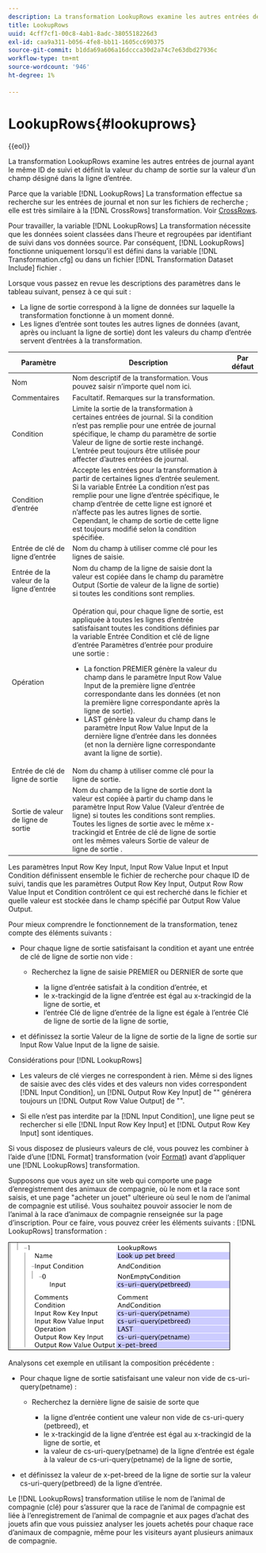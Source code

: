 ```yaml
---
description: La transformation LookupRows examine les autres entrées de journal ayant le même ID de suivi et définit la valeur du champ de sortie sur la valeur d’un champ désigné dans la ligne d’entrée.
title: LookupRows
uuid: 4cff7cf1-00c8-4ab1-8adc-3805518226d3
exl-id: caa9a311-b056-4fe8-bb11-1605cc690375
source-git-commit: b1dda69a606a16dccca30d2a74c7e63dbd27936c
workflow-type: tm+mt
source-wordcount: '946'
ht-degree: 1%

---
```


# LookupRows{#lookuprows}

{{eol}}

La transformation LookupRows examine les autres entrées de journal ayant le même ID de suivi et définit la valeur du champ de sortie sur la valeur d’un champ désigné dans la ligne d’entrée.

Parce que la variable [!DNL LookupRows] La transformation effectue sa recherche sur les entrées de journal et non sur les fichiers de recherche ; elle est très similaire à la [!DNL CrossRows] transformation. Voir [CrossRows](../../../../../home/c-dataset-const-proc/c-data-trans/c-transf-types/c-standard-transf/c-crossrows.md#concept-fcace08804f54db397ed631cc13ff4f2).

Pour travailler, la variable [!DNL LookupRows] La transformation nécessite que les données soient classées dans l’heure et regroupées par identifiant de suivi dans vos données source. Par conséquent, [!DNL LookupRows] fonctionne uniquement lorsqu’il est défini dans la variable [!DNL Transformation.cfg] ou dans un fichier [!DNL Transformation Dataset Include] fichier .

Lorsque vous passez en revue les descriptions des paramètres dans le tableau suivant, pensez à ce qui suit :

* La ligne de sortie correspond à la ligne de données sur laquelle la transformation fonctionne à un moment donné.
* Les lignes d’entrée sont toutes les autres lignes de données (avant, après ou incluant la ligne de sortie) dont les valeurs du champ d’entrée servent d’entrées à la transformation.

<table id="table_AB68A89ECD5C45F39B8433F994BBD7D8"> 
 <thead> 
  <tr> 
   <th colname="col1" class="entry"> Paramètre </th> 
   <th colname="col2" class="entry"> Description </th> 
   <th colname="col3" class="entry"> Par défaut </th> 
  </tr> 
 </thead>
 <tbody> 
  <tr> 
   <td colname="col1"> Nom </td> 
   <td colname="col2"> Nom descriptif de la transformation. Vous pouvez saisir n’importe quel nom ici. </td> 
   <td colname="col3"> </td> 
  </tr> 
  <tr> 
   <td colname="col1"> Commentaires </td> 
   <td colname="col2"> Facultatif. Remarques sur la transformation. </td> 
   <td colname="col3"> </td> 
  </tr> 
  <tr> 
   <td colname="col1"> Condition </td> 
   <td colname="col2"> Limite la sortie de la transformation à certaines entrées de journal. Si la condition n’est pas remplie pour une entrée de journal spécifique, le champ du paramètre de sortie Valeur de ligne de sortie reste inchangé. L’entrée peut toujours être utilisée pour affecter d’autres entrées de journal. </td> 
   <td colname="col3"> </td> 
  </tr> 
  <tr> 
   <td colname="col1"> Condition d’entrée </td> 
   <td colname="col2">Accepte les entrées pour la transformation à partir de certaines lignes d’entrée seulement. Si la variable <span class="wintitle"> Entrée</span> La condition n’est pas remplie pour une ligne d’entrée spécifique, le champ d’entrée de cette ligne est ignoré et n’affecte pas les autres lignes de sortie. Cependant, le champ de sortie de cette ligne est toujours modifié selon la condition spécifiée. </td> 
   <td colname="col3"> </td> 
  </tr> 
  <tr> 
   <td colname="col1"> Entrée de clé de ligne d’entrée </td> 
   <td colname="col2"> Nom du champ à utiliser comme clé pour les lignes de saisie. </td> 
   <td colname="col3"> </td> 
  </tr> 
  <tr> 
   <td colname="col1"> Entrée de la valeur de la ligne d’entrée </td> 
   <td colname="col2"> Nom du champ de la ligne de saisie dont la valeur est copiée dans le champ du paramètre Output (Sortie de valeur de la ligne de sortie) si toutes les conditions sont remplies. </td> 
   <td colname="col3"> </td> 
  </tr> 
  <tr> 
   <td colname="col1"> Opération </td> 
   <td colname="col2"> <p>Opération qui, pour chaque ligne de sortie, est appliquée à toutes les lignes d’entrée satisfaisant toutes les conditions définies par la variable <span class="wintitle"> Entrée</span> Condition et clé de ligne d’entrée Paramètres d’entrée pour produire une sortie : 
     <ul id="ul_16FB152CB558497794DDED72A2F05CDD"> 
      <li id="li_22DA9F814E4E42D0B21E90B63A2A7A0E"> La fonction PREMIER génère la valeur du champ dans le paramètre Input Row Value Input de la première ligne d’entrée correspondante dans les données (et non la première ligne correspondante après la ligne de sortie). </li> 
      <li id="li_45E00C3DE0494A1CB5C09B942088F161"> LAST génère la valeur du champ dans le paramètre Input Row Value Input de la dernière ligne d’entrée dans les données (et non la dernière ligne correspondante avant la ligne de sortie). </li> 
     </ul> </p> </td> 
   <td colname="col3"> </td> 
  </tr> 
  <tr> 
   <td colname="col1"> Entrée de clé de ligne de sortie </td> 
   <td colname="col2"> Nom du champ à utiliser comme clé pour la ligne de sortie. </td> 
   <td colname="col3"> </td> 
  </tr> 
  <tr> 
   <td colname="col1"> Sortie de valeur de ligne de sortie </td> 
   <td colname="col2">Nom du champ de la ligne de sortie dont la valeur est copiée à partir du champ dans le paramètre Input Row Value (Valeur d’entrée de ligne) si toutes les conditions sont remplies. Toutes les lignes de sortie avec le même x-trackingid et <span class="wintitle"> Entrée de clé de ligne de sortie </span>ont les mêmes valeurs <span class="wintitle"> Sortie de valeur de ligne de sortie</span> . </td> 
   <td colname="col3"> </td> 
  </tr> 
 </tbody> 
</table>

Les paramètres Input Row Key Input, Input Row Value Input et Input Condition définissent ensemble le fichier de recherche pour chaque ID de suivi, tandis que les paramètres Output Row Key Input, Output Row Row Value Input et Condition contrôlent ce qui est recherché dans le fichier et quelle valeur est stockée dans le champ spécifié par Output Row Value Output.

Pour mieux comprendre le fonctionnement de la transformation, tenez compte des éléments suivants :

* Pour chaque ligne de sortie satisfaisant la condition et ayant une entrée de clé de ligne de sortie non vide :

   * Recherchez la ligne de saisie PREMIER ou DERNIER de sorte que

      * la ligne d’entrée satisfait à la condition d’entrée, et
      * le x-trackingid de la ligne d’entrée est égal au x-trackingid de la ligne de sortie, et
      * l’entrée Clé de ligne d’entrée de la ligne est égale à l’entrée Clé de ligne de sortie de la ligne de sortie,

* et définissez la sortie Valeur de la ligne de sortie de la ligne de sortie sur Input Row Value Input de la ligne de saisie.

Considérations pour [!DNL LookupRows]

* Les valeurs de clé vierges ne correspondent à rien. Même si des lignes de saisie avec des clés vides et des valeurs non vides correspondent [!DNL Input Condition], un [!DNL Output Row Key Input] de &quot;&quot; générera toujours un [!DNL Output Row Value Output] de &quot;&quot;.

* Si elle n’est pas interdite par la [!DNL Input Condition], une ligne peut se rechercher si elle [!DNL Input Row Key Input] et [!DNL Output Row Key Input] sont identiques.

Si vous disposez de plusieurs valeurs de clé, vous pouvez les combiner à l’aide d’une [!DNL Format] transformation (voir [Format](../../../../../home/c-dataset-const-proc/c-data-trans/c-transf-types/c-standard-transf/c-format.md#concept-3de04869181e4694ab072b092186684b)) avant d’appliquer une [!DNL LookupRows] transformation.

Supposons que vous ayez un site web qui comporte une page d’enregistrement des animaux de compagnie, où le nom et la race sont saisis, et une page &quot;acheter un jouet&quot; ultérieure où seul le nom de l’animal de compagnie est utilisé. Vous souhaitez pouvoir associer le nom de l’animal à la race d’animaux de compagnie renseignée sur la page d’inscription. Pour ce faire, vous pouvez créer les éléments suivants : [!DNL LookupRows] transformation :

![](assets/cfg_TransformationType_LookupRows.png)

Analysons cet exemple en utilisant la composition précédente :

* Pour chaque ligne de sortie satisfaisant une valeur non vide de cs-uri-query(petname) :

   * Recherchez la dernière ligne de saisie de sorte que

      * la ligne d’entrée contient une valeur non vide de cs-uri-query (petbreed), et
      * le x-trackingid de la ligne d’entrée est égal au x-trackingid de la ligne de sortie, et
      * la valeur de cs-uri-query(petname) de la ligne d’entrée est égale à la valeur de cs-uri-query(petname) de la ligne de sortie,

* et définissez la valeur de x-pet-breed de la ligne de sortie sur la valeur cs-uri-query(petbreed) de la ligne d’entrée.

Le [!DNL LookupRows] transformation utilise le nom de l’animal de compagnie (clé) pour s’assurer que la race de l’animal de compagnie est liée à l’enregistrement de l’animal de compagnie et aux pages d’achat des jouets afin que vous puissiez analyser les jouets achetés pour chaque race d’animaux de compagnie, même pour les visiteurs ayant plusieurs animaux de compagnie.

